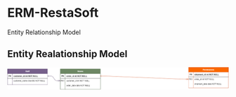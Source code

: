 # ERM-RestaSoft
Entity Relationship Model

## Entity Realationship Model
![](https://github.com/RestaSoft/ERM-RestaSoft/blob/master/RestaSoft%20Diagram.png?raw=true)
